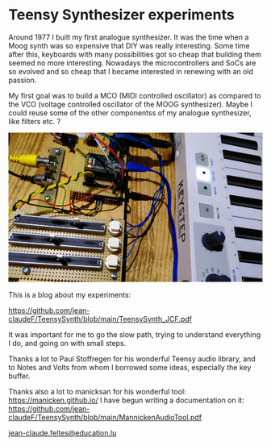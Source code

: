 # Teensy Synthesizer experiments
Around 1977 I built my first analogue synthesizer. It was the time when a Moog synth was so expensive that DIY was really interesting. Some time after this, keyboards with many possibilities got so cheap that building them seemed no more interesting. Nowadays the microcontrollers and SoCs are so evolved and so cheap that I became interested in renewing with an old passion.

My first goal was to build a MCO (MIDI controlled oscillator) as compared to the VCO (voltage controlled oscillator of the MOOG synthesizer). Maybe I could reuse some of the other componentss of my analogue synthesizer, like filters etc. ?

![Picture](/Synth.png)

This is a blog about my experiments:

https://github.com/jean-claudeF/TeensySynth/blob/main/TeensySynth_JCF.pdf

It was important for me to go the slow path, trying to understand everything I do, and going on with small steps.

Thanks a lot to Paul Stoffregen for his wonderful Teensy audio library, and to Notes and Volts from whom I borrowed some ideas, especially the key buffer.

Thanks also a lot to manicksan for his wonderful tool:
https://manicken.github.io/
I have begun writing a documentation on it:
https://github.com/jean-claudeF/TeensySynth/blob/main/MannickenAudioTool.pdf

jean-claude.feltes@education.lu

  
